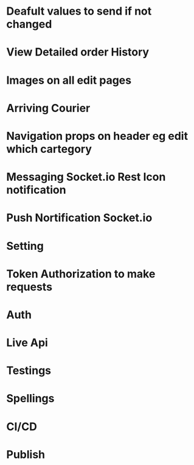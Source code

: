 # Deafult values to send if not changed

# View Detailed order History

# Images on all edit pages

# Arriving Courier

# Navigation props on header eg edit which cartegory

# Messaging Socket.io Rest Icon notification

# Push Nortification Socket.io

# Setting

# Token Authorization to make requests

# Auth

# Live Api

# Testings

# Spellings

# CI/CD

# Publish
